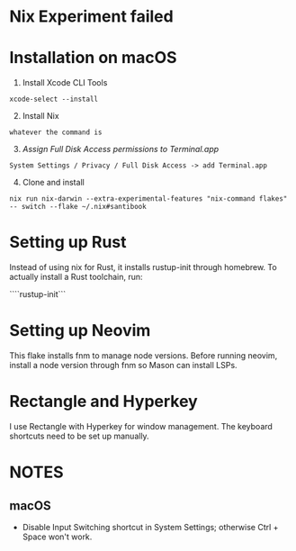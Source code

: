 # Nix Experiment failed

# Installation on macOS

1. Install Xcode CLI Tools

```xcode-select --install```

2. Install Nix

```whatever the command is```

3. *Assign Full Disk Access permissions to Terminal.app*

```System Settings / Privacy / Full Disk Access -> add Terminal.app```

4. Clone and install

```nix run nix-darwin --extra-experimental-features "nix-command flakes" -- switch --flake ~/.nix#santibook```

# Setting up Rust

Instead of using nix for Rust, it installs rustup-init through homebrew. To actually install a Rust toolchain, run:

````rustup-init```

# Setting up Neovim

This flake installs fnm to manage node versions. Before running neovim, install a node version through fnm so Mason can install LSPs.

# Rectangle and Hyperkey

I use Rectangle with Hyperkey for window management. The keyboard shortcuts need to be set up manually.

# NOTES

## macOS
- Disable Input Switching shortcut in System Settings; otherwise Ctrl + Space won't work.

